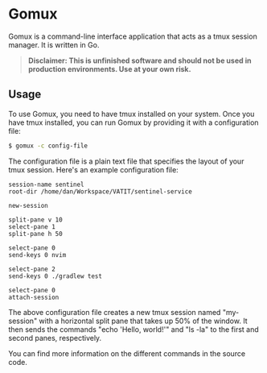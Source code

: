 # Gomux

Gomux is a command-line interface application that acts as a tmux session manager. It is written in Go.
> **Disclaimer: This is unfinished software and should not be used in production environments. Use at your own risk.**


## Usage

To use Gomux, you need to have tmux installed on your system. Once you have tmux installed, you can run Gomux by providing it with a configuration file:

```sh
$ gomux -c config-file
```

The configuration file is a plain text file that specifies the layout of your tmux session.
Here's an example configuration file:

```
session-name sentinel
root-dir /home/dan/Workspace/VATIT/sentinel-service

new-session

split-pane v 10
select-pane 1
split-pane h 50

select-pane 0
send-keys 0 nvim

select-pane 2
send-keys 0 ./gradlew test

select-pane 0
attach-session
```

The above configuration file creates a new tmux session named "my-session" with a horizontal split pane that takes up 50% of the window. It then sends the commands "echo 'Hello, world!'" and "ls -la" to the first and second panes, respectively.

You can find more information on the different commands in the source code.
